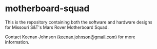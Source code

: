motherboard-squad
=================

This is the repository containing both the software and hardware designs for Missouri S&T's Mars Rover Motherboard Squad.

Contact Keenan Johnson (keenan.johnson@gmail.com) for more information.
